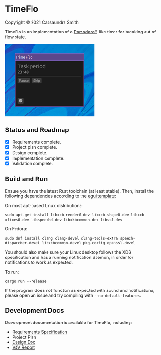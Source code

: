 # TimeFlo
Copyright &copy; 2021 Cassaundra Smith

TimeFlo is an implementation of a
[Pomodoro&reg;](https://en.wikipedia.org/wiki/Pomodoro_Technique)-like timer for
breaking out of flow state.

![TimeFlo screenshot](docs/screenshot.png)

## Status and Roadmap

* [x] Requirements complete.
* [x] Project plan complete.
* [x] Design complete.
* [x] Implementation complete.
* [x] Validation complete.

## Build and Run

Ensure you have the latest Rust toolchain (at least stable). Then, install the
following dependencies according to the [egui
template](https://github.com/emilk/eframe_template/):

On most apt-based Linux distributions:
```
sudo apt-get install libxcb-render0-dev libxcb-shape0-dev libxcb-xfixes0-dev libspeechd-dev libxkbcommon-dev libssl-dev
```

On Fedora:
```
sudo dnf install clang clang-devel clang-tools-extra speech-dispatcher-devel libxkbcommon-devel pkg-config openssl-devel
```

You should also make sure your Linux desktop follows the XDG specification and
has a running notification daemon, in order for notifications to work as
expected.

To run:
```shell
cargo run --release
```

If the program does not function as expected with sound and notifications,
please open an issue and try compiling with `--no-default-features`.

## Development Docs

Development documentation is available for TimeFlo, including:

* [Requirements Specification](docs/requirements.md)
* [Project Plan](docs/plan.md)
* [Design Doc](docs/design.md)
* [V&amp;V Report](docs/vnv.md)
